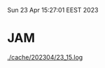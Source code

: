 Sun 23 Apr 15:27:01 EEST 2023
# JAM
<a href='./cache/202304/23_15.log'>./cache/202304/23_15.log</a>
